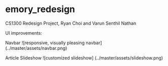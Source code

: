 # emory_redesign
CS1300 Redesign Project, Ryan Choi and Varun Senthil Nathan

UI improvements:

Navbar
![responsive, visually pleasing navbar]
(../master/assets/navbar.png)

Article Slideshow
![customized slideshow]
(../master/assets/slideshow.png)
